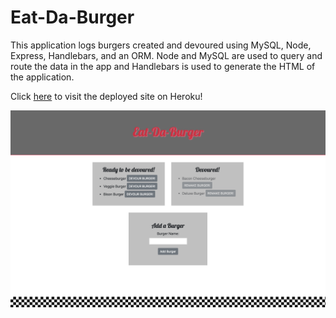 # Eat-Da-Burger
This application logs burgers created and devoured using MySQL, Node, Express, Handlebars, and an ORM. Node and MySQL are used to query and route the data in the app and Handlebars is used to generate the HTML of the application.

Click [here](https://radiant-stream-35563.herokuapp.com/) to visit the deployed site on Heroku!

![Eat-Da-Burger](/public/assets/img/screenshot.png "Eat-Da-Burger Application")